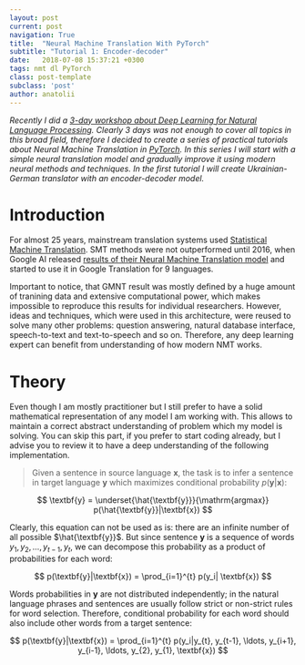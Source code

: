 ```yaml
---
layout: post
current: post
navigation: True
title:  "Neural Machine Translation With PyTorch"
subtitle: "Tutorial 1: Encoder-decoder"
date:   2018-07-08 15:37:21 +0300
tags: nmt dl PyTorch
class: post-template
subclass: 'post'
author: anatolii
---
```


*Recently I did a [3-day workshop about Deep Learning for Natural Language Processing](https://github.com/tsdaemon/dl-nlp-2018).
Clearly 3 days was not enough to cover all topics in this broad field, therefore
I decided to create a series of practical tutorials about Neural Machine Translation
in [PyTorch](https://pytorch.org/). In this series I will start with a simple neural
translation model and gradually improve it using
modern neural methods and techniques. In the first tutorial I will create
Ukrainian-German translator with an encoder-decoder model.*

# Introduction

For almost 25 years, mainstream translation systems used [Statistical Machine Translation](https://en.wikipedia.org/wiki/Statistical_machine_translation). SMT
methods were not outperformed until 2016, when Google AI released [results of their Neural Machine Translation model](https://ai.googleblog.com/2016/09/a-neural-network-for-machine.html)
and started to use it in Google Translation for 9 languages.

Important to notice, that GMNT result was mostly defined by a huge amount of tranining data and
extensive computational power, which makes impossible to reproduce this results for
individual researchers. However, ideas and techniques, which were used in this architecture,
were reused to solve many other problems: question answering, natural database interface,
speech-to-text and text-to-speech and so on. Therefore, any deep learning expert
can benefit from understanding of how modern NMT works.

# Theory

Even though I am mostly practitioner but I still prefer to have a solid
mathematical representation of any model I am working with. This allows to maintain
a correct abstract understanding of problem which my model is solving.
You can skip this part, if you prefer to start coding already,
but I advise you to review it to have a deep understanding of the following implementation.

  >Given a sentence in source language $\textbf{x}$, the task is to infer a
  sentence in target language $\textbf{y}$ which maximizes conditional
  probability $p(\textbf{y}|\textbf{x})$:

  $$
  \textbf{y} = \underset{\hat{\textbf{y}}}{\mathrm{argmax}} p(\hat{\textbf{y}}|\textbf{x})
  $$

Clearly, this equation can not be used as is: there are an infinite number of all possible
$\hat{\textbf{y}}$. But since sentence $\textbf{y}$ is a sequence of words $y_1, y_2, \ldots ,y_{t-1}, y_t$, we can decompose
this probability as a product of probabilities for each word:

  $$
  p(\textbf{y}|\textbf{x}) = \prod_{i=1}^{t} p(y_i| \textbf{x})
  $$

Words probabilities in $\textbf{y}$ are not distributed independently; in the natural
language phrases and sentences are usually follow strict or non-strict rules for word selection. Therefore,
conditional probability for each word should also include other words from a target sentence:

  $$
  p(\textbf{y}|\textbf{x}) = \prod_{i=1}^{t} p(y_i|y_{t}, y_{t-1}, \ldots, y_{i+1}, y_{i-1}, \ldots, y_{2}, y_{1}, \textbf{x})
  $$
